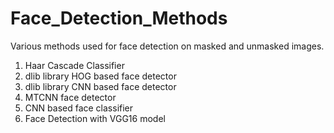 # Face_Detection_Methods
Various methods used for face detection on masked and unmasked images.

1) Haar Cascade Classifier
2) dlib library HOG based face detector
3) dlib library CNN based face detector
4) MTCNN face detector
5) CNN based face classifier
6) Face Detection with VGG16 model
